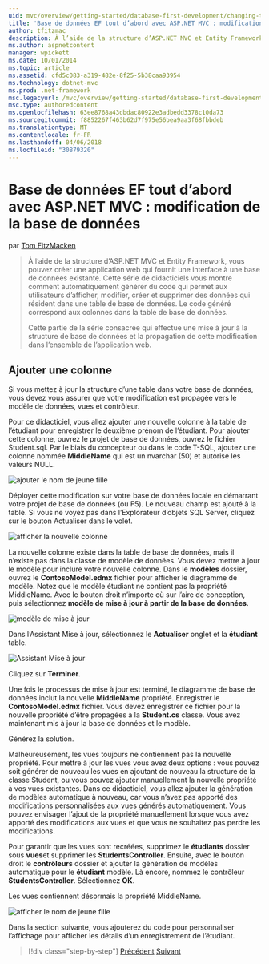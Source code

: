 ```yaml
---
uid: mvc/overview/getting-started/database-first-development/changing-the-database
title: 'Base de données EF tout d’abord avec ASP.NET MVC : modification de la base de données | Documents Microsoft'
author: tfitzmac
description: À l’aide de la structure d’ASP.NET MVC et Entity Framework, vous pouvez créer une application web qui fournit une interface à une base de données existante. Ce didacticiel seri...
ms.author: aspnetcontent
manager: wpickett
ms.date: 10/01/2014
ms.topic: article
ms.assetid: cfd5c083-a319-482e-8f25-5b38caa93954
ms.technology: dotnet-mvc
ms.prod: .net-framework
msc.legacyurl: /mvc/overview/getting-started/database-first-development/changing-the-database
msc.type: authoredcontent
ms.openlocfilehash: 63ee8768a43dbdac80922e3adbedd3378c10da73
ms.sourcegitcommit: f8852267f463b62d7f975e56bea9aa3f68fbbdeb
ms.translationtype: MT
ms.contentlocale: fr-FR
ms.lasthandoff: 04/06/2018
ms.locfileid: "30879320"
---
```

<a name="ef-database-first-with-aspnet-mvc-changing-the-database"></a>Base de données EF tout d’abord avec ASP.NET MVC : modification de la base de données
====================
par [Tom FitzMacken](https://github.com/tfitzmac)

> À l’aide de la structure d’ASP.NET MVC et Entity Framework, vous pouvez créer une application web qui fournit une interface à une base de données existante. Cette série de didacticiels vous montre comment automatiquement générer du code qui permet aux utilisateurs d’afficher, modifier, créer et supprimer des données qui résident dans une table de base de données. Le code généré correspond aux colonnes dans la table de base de données.
> 
> Cette partie de la série consacrée qui effectue une mise à jour à la structure de base de données et la propagation de cette modification dans l’ensemble de l’application web.


## <a name="add-a-column"></a>Ajouter une colonne

Si vous mettez à jour la structure d’une table dans votre base de données, vous devez vous assurer que votre modification est propagée vers le modèle de données, vues et contrôleur.

Pour ce didacticiel, vous allez ajouter une nouvelle colonne à la table de l’étudiant pour enregistrer le deuxième prénom de l’étudiant. Pour ajouter cette colonne, ouvrez le projet de base de données, ouvrez le fichier Student.sql. Par le biais du concepteur ou dans le code T-SQL, ajoutez une colonne nommée **MiddleName** qui est un nvarchar (50) et autorise les valeurs NULL.

![ajouter le nom de jeune fille](changing-the-database/_static/image1.png)

Déployer cette modification sur votre base de données locale en démarrant votre projet de base de données (ou F5). Le nouveau champ est ajouté à la table. Si vous ne voyez pas dans l’Explorateur d’objets SQL Server, cliquez sur le bouton Actualiser dans le volet.

![afficher la nouvelle colonne](changing-the-database/_static/image2.png)

La nouvelle colonne existe dans la table de base de données, mais il n’existe pas dans la classe de modèle de données. Vous devez mettre à jour le modèle pour inclure votre nouvelle colonne. Dans le **modèles** dossier, ouvrez le **ContosoModel.edmx** fichier pour afficher le diagramme de modèle. Notez que le modèle étudiant ne contient pas la propriété MiddleName. Avec le bouton droit n’importe où sur l’aire de conception, puis sélectionnez **modèle de mise à jour à partir de la base de données**.

![modèle de mise à jour](changing-the-database/_static/image3.png)

Dans l’Assistant Mise à jour, sélectionnez le **Actualiser** onglet et la **étudiant** table.

![Assistant Mise à jour](changing-the-database/_static/image4.png)

Cliquez sur **Terminer**.

Une fois le processus de mise à jour est terminé, le diagramme de base de données inclut la nouvelle **MiddleName** propriété. Enregistrer le **ContosoModel.edmx** fichier. Vous devez enregistrer ce fichier pour la nouvelle propriété d’être propagées à la **Student.cs** classe. Vous avez maintenant mis à jour la base de données et le modèle.

Générez la solution.

Malheureusement, les vues toujours ne contiennent pas la nouvelle propriété. Pour mettre à jour les vues vous avez deux options : vous pouvez soit générer de nouveau les vues en ajoutant de nouveau la structure de la classe Student, ou vous pouvez ajouter manuellement la nouvelle propriété à vos vues existantes. Dans ce didacticiel, vous allez ajouter la génération de modèles automatique à nouveau, car vous n’avez pas apporté des modifications personnalisées aux vues générés automatiquement. Vous pouvez envisager l’ajout de la propriété manuellement lorsque vous avez apporté des modifications aux vues et que vous ne souhaitez pas perdre les modifications.

Pour garantir que les vues sont recréées, supprimez le **étudiants** dossier sous **vues**et supprimer les **StudentsController**. Ensuite, avec le bouton droit le **contrôleurs** dossier et ajouter la génération de modèles automatique pour le **étudiant** modèle. Là encore, nommez le contrôleur **StudentsController**. Sélectionnez **OK**.

Les vues contiennent désormais la propriété MiddleName.

![afficher le nom de jeune fille](changing-the-database/_static/image5.png)

Dans la section suivante, vous ajouterez du code pour personnaliser l’affichage pour afficher les détails d’un enregistrement de l’étudiant.

> [!div class="step-by-step"]
> [Précédent](generating-views.md)
> [Suivant](customizing-a-view.md)
